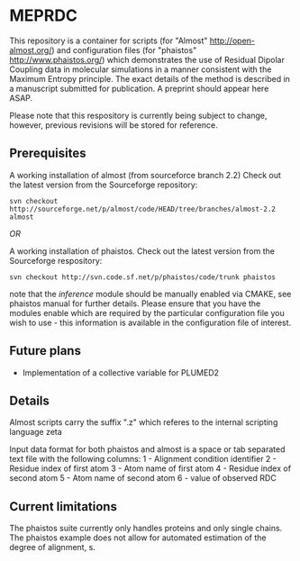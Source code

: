# MEPRDC
This repository is a container for scripts (for "Almost" http://open-almost.org/) and configuration files (for "phaistos" http://www.phaistos.org/) which demonstrates the use of Residual Dipolar Coupling data in molecular simulations in a manner consistent with the Maximum Entropy principle. The exact details of the method is described in a manuscript submitted for publication. A preprint should appear here ASAP. 

Please note that this respository is currently being subject to change, however, previous revisions will be stored for reference.

## Prerequisites  
A working installation of almost (from sourceforce branch 2.2)
Check out the latest version from the Sourceforge repository:
```
svn checkout http://sourceforge.net/p/almost/code/HEAD/tree/branches/almost-2.2 almost
```

_OR_

A working installation of phaistos. Check out the latest version from the Sourceforge respository:
```
svn checkout http://svn.code.sf.net/p/phaistos/code/trunk phaistos
```
note that the _inference_ module should be manually enabled via CMAKE, see phaistos manual for further details.
Please ensure that you have the modules enable which are required by the particular configuration file you wish to use - this information is available in the configuration file of interest. 

## Future plans
- Implementation of a collective variable for PLUMED2

## Details 
Almost scripts carry the suffix ".z" which referes to the internal scripting language zeta

Input data format for both phaistos and almost is a space or tab separated text file with the following columns:
1 - Alignment condition identifier
2 - Residue index of first atom
3 - Atom name of first atom
4 - Residue index of second atom
5 - Atom name of second atom
6 - value of observed RDC
 

## Current limitations 

The phaistos suite currently only handles proteins and only single chains. The phaistos example does not allow for automated estimation of the degree of alignment, s.



